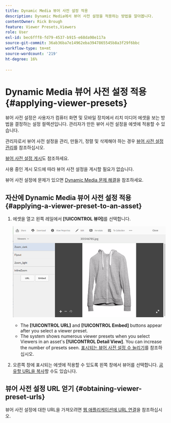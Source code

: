 ```yaml
---
title: Dynamic Media 뷰어 사전 설정 적용
description: Dynamic Media에서 뷰어 사전 설정을 적용하는 방법을 알아봅니다.
contentOwner: Rick Brough
feature: Viewer Presets,Viewers
role: User
exl-id: bec6fff8-fd79-4537-b915-e68da98e117a
source-git-commit: 36ab36ba7e14962eba3947865545b8a3f29f6bbc
workflow-type: tm+mt
source-wordcount: '219'
ht-degree: 16%

---
```


# Dynamic Media 뷰어 사전 설정 적용 {#applying-viewer-presets}

뷰어 사전 설정은 사용자가 컴퓨터 화면 및 모바일 장치에서 리치 미디어 에셋을 보는 방법을 결정하는 설정 컬렉션입니다. 관리자가 만든 뷰어 사전 설정을 에셋에 적용할 수 있습니다.

관리자로서 뷰어 사전 설정을 관리, 만들기, 정렬 및 삭제해야 하는 경우 [뷰어 사전 설정 관리](managing-viewer-presets.md)를 참조하십시오.

[뷰어 사전 설정 게시](managing-viewer-presets.md#publishing-viewer-presets)도 참조하세요.

사용 중인 게시 모드에 따라 뷰어 사전 설정을 게시할 필요가 없습니다.

뷰어 사전 설정에 문제가 있으면 [Dynamic Media 문제 해결](troubleshoot-dm.md#viewers)을 참조하세요.

## 자산에 Dynamic Media 뷰어 사전 설정 적용 {#applying-a-viewer-preset-to-an-asset}

1. 에셋을 열고 왼쪽 레일에서 **[!UICONTROL 뷰어]**&#x200B;를 선택합니다.

   ![chlimage_1-104](assets/chlimage_1-104.png)

   * The **[!UICONTROL URL]** and **[!UICONTROL Embed]** buttons appear after you select a viewer preset.
   * The system shows numerous viewer presets when you select Viewers in an asset&#39;s **[!UICONTROL Detail View]**. You can increase the number of presets seen. [표시되는 뷰어 사전 설정 수 늘리기](managing-viewer-presets.md)를 참조하십시오.

1. 오른쪽 창에 표시되는 에셋에 적용할 수 있도록 왼쪽 창에서 뷰어를 선택합니다. [공유할 URL을 복사](linking-urls-to-yourwebapplication.md)할 수도 있습니다.

## 뷰어 사전 설정 URL 얻기 {#obtaining-viewer-preset-urls}

뷰어 사전 설정에 대한 URL을 가져오려면 [웹 애플리케이션에 URL 연결](linking-urls-to-yourwebapplication.md)을 참조하십시오.
